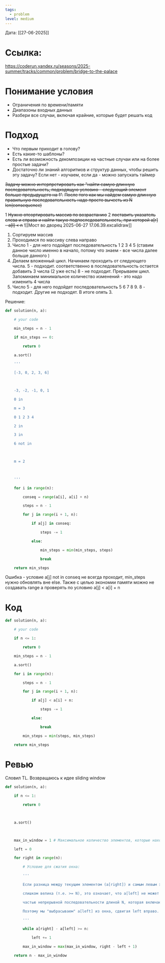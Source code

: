 ```yaml
---
tags:
  - problem
level: medium
---
```


Дата: [[27-06-2025]]

# Ссылка: 
https://coderun.yandex.ru/seasons/2025-summer/tracks/common/problem/bridge-to-the-palace

# Понимание условия
 - Ограничения по времени/памяти
 - Диапазоны входных данных
 - Разбери все случаи, включая крайние, которые будет решать код

# Подход
- Что первым приходит в голову?
- Есть какие-то шаблоны?
- Есть ли возможность декомпозиции на частные случаи или на более простые задачи?
- Достаточно ли знаний алгоритмов и структур данных, чтобы решить эту задачу? Если нет - изучаем, если да - можно запускать таймер


~~Задачу можно интерпретировать как "найти самую длинную последовательность, подходящую условию - следующий элемент больше предыдущего на 1".~~ 
~~После того как мы найдем самую длинную правильную последовательность надо просто вычесть из N len(consequence)~~

1 ~~Нужно отсортировать массив по возрастанию~~
2 ~~поставить указатель слева и справа и найти такую подпоследовательность, при которой  a[r] - a[l] < n~~
![[Мост во дворец 2025-06-27 17.06.39.excalidraw]]



1. Сортируем массив
2. Проходимся по массиву слева направо
3. Число 1 - для него подойдет последовательность 1 2 3 4 5 (ставим данное число именно в начало, потому что знаем - все числа далее больше данного )
4. Делаем вложенный цикл. Начинаем проходить от следующего числа.
   5 - подходит. соответственно в последовательность остается добавить 3 числа (2 уже есть)
   8 - не подходит. Прерываем цикл. Запоминаем минимальное количество изменений - это надо изменить 4 числа
5. Число 5 - для него подойдет последовательность 5 6 7 8 9.
   8 - подходит. Другие не подходят. В итоге опять 3.  


Решение:
```python
def solution(n, a):    

    # your code

    min_steps = n - 1

    if min_steps == 0:

        return 0

    a.sort()

    '''

    [-3, 0, 2, 3, 6]

  

    -3, -2, -1, 0, 1

    0 in

    m = 3

    0 1 2 3 4

    2 in

    3 in

    6 not in

  

    m = 2

  

    '''

    for i in range(n):

        conseq = range(a[i], a[i] + n)

        steps = n - 1                        

        for j in range(i + 1, n):

            if a[j] in conseq:          

                steps -= 1

            else:

                min_steps = min(min_steps, steps)                            

                break

    return min_steps
```

Ошибка - условие a[j] not in conseq не всегда проходит, min_steps нужно обновлять вне else.
Также с целью экономии памяти можно не создавать range а проверять по условию 
a[j] < a[i] + n 
# Код
```python
def solution(n, a):    

    # your code

    if n <= 1:

        return 0

    min_steps = n - 1    

    a.sort()    

    for i in range(n):        

        steps = n - 1

        for j in range(i + 1, n):

            if a[j] < a[i] + n:          

                steps -= 1

            else:                

                break

        min_steps = min(steps, min_steps)        

    return min_steps
```

# Ревью

Словил TL. Возвращаюсь к идее sliding window
```python
def solution(n, a):

    if n <= 1:

        return 0

  

    a.sort()

  

    max_in_window = 1 # Максимальное количество элементов, которые находятся в подходящей последовательности

    left = 0

    for right in range(n):

        # Условие для сжатия окна:

        '''

        Если разница между текущим элементом (a[right]) и самым левым элементом окна (a[left])

        слишком велика (т.е. >= N), это означает, что a[left] не может быть

        частью непрерывной последовательности длиной N, которая включает a[right].

        Поэтому мы "выбрасываем" a[left] из окна, сдвигая left вправо.

        '''    

        while a[right] - a[left] >= n:

            left += 1

        max_in_window = max(max_in_window, right - left + 1)

    return n - max_in_window
```